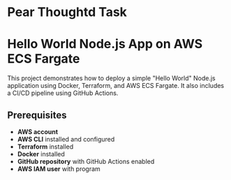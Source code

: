 # Pear Thoughtd Task
# Hello World Node.js App on AWS ECS Fargate

This project demonstrates how to deploy a simple "Hello World" Node.js application using Docker, Terraform, and AWS ECS Fargate. It also includes a CI/CD pipeline using GitHub Actions.

## Prerequisites

- **AWS account**
- **AWS CLI** installed and configured
- **Terraform** installed
- **Docker** installed
- **GitHub repository** with GitHub Actions enabled
- **AWS IAM user** with program
